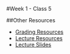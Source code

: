 #Week 1 - Class 5



##Other Resources
* [Grading Resources](../../Resources/)
* [Lecture Resources](lecture/)
* [Lecture Slides]()